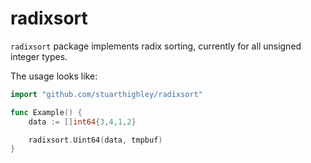 # radixsort

`radixsort` package implements radix sorting, currently for all unsigned integer types.

The usage looks like:

```go
import "github.com/stuarthighley/radixsort"

func Example() {
	data := []int64{3,4,1,2}

	radixsort.Uint64(data, tmpbuf)
}
```